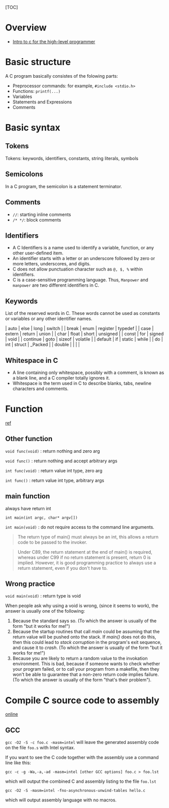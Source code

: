 [TOC]

# Overview
- [Intro to c for the high-level programmer](https://github.com/charles-l/intro_to_c_slideshow)

# Basic structure
A C program basically consistes of the folowing parts:
- Preprocessor commands: for example, `#include <stdio.h>`
- Functions: `printf(...)`
- Variables
- Statements and Expressions
- Comments

# Basic syntax
## Tokens
Tokens: keywords, identifiers, constants, string literals, symbols

## Semicolons
In a C program, the semicolon is a statement terminator.

## Comments
- `//`: starting inline comments
- `/* */`: block comments

## Identifiers
- A C Identifiers is a name used to identify a variable, function, or any other user-defined item.
- An identifier starts with a letter or an underscore followed by zero or more letters, underscores, and digits.
- C does not allow punctuation character such as `@, $, %` within identifiers.
- C is a case-sensitive programming language. Thus, `Manpower` and `manpower` are two different identifiers in C.

## Keywords
List of the reserved words in C. These words cannot be used as constants or variables or any other identifier names.

| auto     | else   | long     | switch   |
| break    | enum   | register | typedef  |
| case     | extern | return   | union    |
| char     | float  | short    | unsigned |
| const    | for    | signed   | void     |
| continue | goto   | sizeof   | volatile |
| default  | if     | static   | while    |
| do       | int    | struct   | _Packed  |
| double   |        |          |          |

## Whitespace in C
- A line containing only whitespace, possibly with a comment, is known as a blank line, and a C compiler totally ignores it.
- Whitespace is the term used in C to describe blanks, tabs, newline characters and comments.

# Function
[ref](http://users.aber.ac.uk/auj/voidmain.cgi)

## Other function
`void func(void)` : return nothing and zero arg

`void func()` : return nothing and accept arbitrary args

`int func(void)` : return value int type, zero arg

`int func()` : return value int type, arbitrary args

## main function
always have return int

`int main(int argc, char* argv[])`

`int main(void)` : do not require access to the command line arguments.
>The return type of main() must always be an int, this allows a return code to be passed to the invoker.

>Under C89, the return statement at the end of main() is required, whereas under C99 if no return statement is present, return 0 is implied. However, it is good programming practice to always use a return statement, even if you don't have to.

## Wrong practice
`void main(void)` : return type is void

When people ask why using a void is wrong, (since it seems to work), the answer is usually one of the following:

1. Because the standard says so. (To which the answer is usually of the form "but it works for me!")
2. Because the startup routines that call *main* could be assuming that the return value will be pushed onto the stack. If *main()* does not do this, then this could lead to *stack corruption* in the program's exit sequence, and cause it to *crash*. (To which the answer is usually of the form "but it works for me!")
3. Because you are likely to return a random value to the invokation environment. This is bad, because if someone wants to check whether your program failed, or to call your program from a makefile, then they won't be able to guarantee that a non-zero return code implies failure. (To which the answer is usually of the form "that's their problem").

# Compile C source code to assembly
[online](http://assembly.ynh.io/)

## GCC
`gcc -O2 -S -c foo.c -masm=intel` will leave the generated assembly code on the file `foo.s` with Intel syntax.

If you want to see the C code together with the assembly use a command line like this:

`gcc -c -g -Wa,-a,-ad -masm=intel [other GCC options] foo.c > foo.lst`

which will output the combined C and assembly listing to the file `foo.lst`

`gcc -O2 -S -masm=intel -fno-asynchronous-unwind-tables hello.c`

which will output assembly language with no macros.
